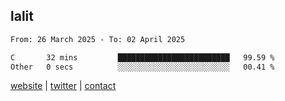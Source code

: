 ## lalit

<!--START_SECTION:waka-->

```txt
From: 26 March 2025 - To: 02 April 2025

C       32 mins         █████████████████████████   99.59 %
Other   0 secs          ░░░░░░░░░░░░░░░░░░░░░░░░░   00.41 %
```

<!--END_SECTION:waka-->

[website](https://lalit.sh) | [twitter](https://x.com/@lalitcodes) | [contact](https://lalit.sh/contact)
